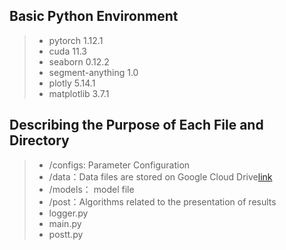 
## Basic Python Environment

> + pytorch 1.12.1
> + cuda 11.3
> + seaborn 0.12.2
> + segment-anything 1.0
> + plotly 5.14.1
> + matplotlib 3.7.1


## Describing the Purpose of Each File and Directory

> + /configs: Parameter Configuration
> + /data：Data files are stored on Google Cloud Drive[link]()
> + /models： model file
> + /post：Algorithms related to the presentation of results
> + logger.py
> + main.py
> + postt.py
